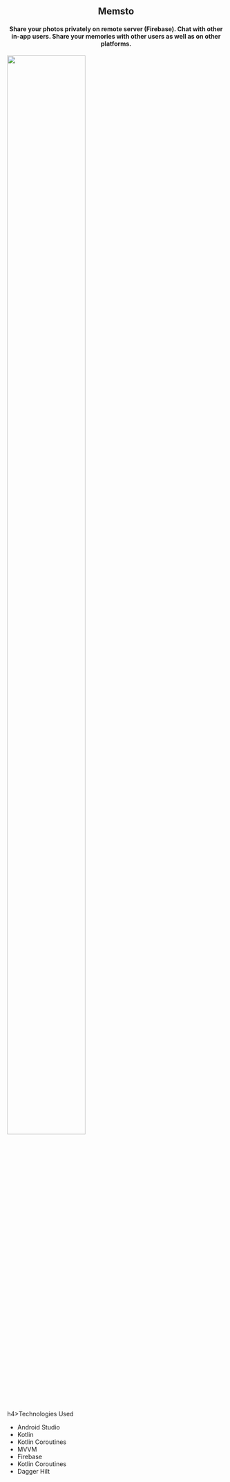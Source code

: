 <h2 align="center">Memsto</h2>
<h4 align="center">Share your photos privately on remote server (Firebase). Chat with other in-app users. Share your
    memories with other users as well as on other platforms.
</h4>

<img src="https://user-images.githubusercontent.com/59311205/155558981-02f5f954-90f2-432f-b27f-b96f30fb88dd.jpg"
    height="80%" width="60%">

h4>Technologies Used</h4>
<ul>
    <li>Android Studio</li>
    <li>Kotlin</li>
    <li>Kotlin Coroutines</li>
    <li>MVVM</li>
    <li>Firebase</li>
    <li>Kotlin Coroutines</li>
    <li>Dagger Hilt</li>
</ul>
